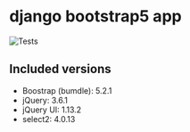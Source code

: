 # django bootstrap5 app

![Tests](https://github.com/jnphilipp/django_bootstrap5/actions/workflows/tests.yml/badge.svg)

## Included versions

* Boostrap (bumdle): 5.2.1
* jQuery: 3.6.1
* jQuery UI: 1.13.2
* select2: 4.0.13
